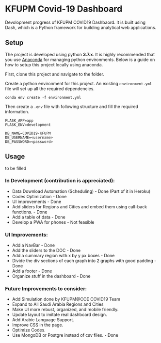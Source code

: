 # KFUPM Covid-19 Dashboard

Devolopment progress of KFUPM COVID19 Dashbaord. It is built using Dash, which is a Python framework for building analytical web applications.

## Setup

The project is developed using python **3.7.x**. It is highly recommended that you use [Anaconda](https://www.anaconda.com/products/individual#Downloads) for managing python environments. Below is a guide on how to setup this project locally using anaconda.

First, clone this project and navigate to the folder.

Create a python environment for this project. An existing `environment.yml` file will set up all the required dependencies.

```
conda env create -f environment.yml
```

Then create a `.env` file with following structure and fill the required information.

```
FLASK_APP=app
FLASK_ENV=development

DB_NAME=COVID19-KFUPM
DB_USERNAME=<username>
DB_PASSWORD=<password>
```

## Usage

to be filled

### In Development (contribution is appreciated):

- Data Download Automation (Scheduling) - Done (Part of it in Heroku)
- Codes Optimization - Done
- UI improvements - Done
- Add sliders for Regions and Cities and embed them using call-back functions. - Done
- Add a table of data - Done
- Develop a PWA for phones - Not feasible

### UI Improvements:

- Add a NavBar - Done
- Add the sliders to the DOC - Done
- Add a summary region with x by y px boxes - Done
- Divide the div sections of each graph into 2 graphs with good padding - Done
- Add a footer - Done
- Organize stuff in the dashboard - Done

### Future Improvements to consider:

- Add Simulation done by KFUPM@COE COVID19 Team
- Expand to All Saudi Arabia Regions and Cities
- Make UI more rebust, organized, and mobile friendly.
- Update layout to imitate real dashboard design.
- Add Arabic Language Support.
- Improve CSS in the page.
- Optimize Codes.
- Use MongoDB or Postgre instead of csv files. - Done
